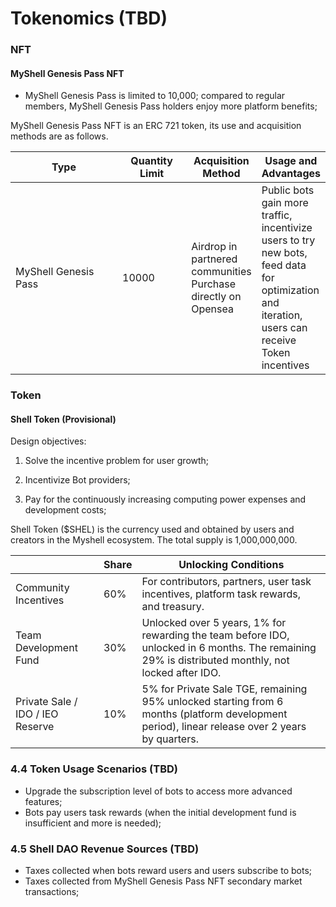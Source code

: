 # Tokenomics (TBD)

### NFT

#### MyShell Genesis Pass NFT

* MyShell Genesis Pass is limited to 10,000; compared to regular members, MyShell Genesis Pass holders enjoy more platform benefits;

MyShell Genesis Pass NFT is an ERC 721 token, its use and acquisition methods are as follows.

<table><thead><tr><th width="172">Type</th><th width="99">Quantity Limit</th><th>Acquisition Method</th><th>Usage and Advantages</th></tr></thead><tbody><tr><td>MyShell Genesis Pass</td><td>10000</td><td>Airdrop in partnered communities<br>Purchase directly on Opensea</td><td>Public bots gain more traffic, incentivize users to try new bots, feed data for optimization and iteration, users can receive Token incentives</td></tr></tbody></table>

### Token

#### Shell Token (Provisional)

Design objectives:

1. Solve the incentive problem for user growth;

2. Incentivize Bot providers;

3. Pay for the continuously increasing computing power expenses and development costs;

Shell Token ($SHEL) is the currency used and obtained by users and creators in the Myshell ecosystem. The total supply is 1,000,000,000.

|                  | Share  | Unlocking Conditions                                                |
| ---------------- | --- | --------------------------------------------------- |
| Community Incentives             | 60% | For contributors, partners, user task incentives, platform task rewards, and treasury.                    |
| Team Development Fund           | 30% | Unlocked over 5 years, 1% for rewarding the team before IDO, unlocked in 6 months. The remaining 29% is distributed monthly, not locked after IDO. |
| Private Sale / IDO / IEO Reserve | 10% | 5% for Private Sale TGE, remaining 95% unlocked starting from 6 months (platform development period), linear release over 2 years by quarters.             |

### 4.4 Token Usage Scenarios (TBD)

* Upgrade the subscription level of bots to access more advanced features;
* Bots pay users task rewards (when the initial development fund is insufficient and more is needed);

### 4.5 Shell DAO Revenue Sources (TBD)

* Taxes collected when bots reward users and users subscribe to bots;
* Taxes collected from MyShell Genesis Pass NFT secondary market transactions;